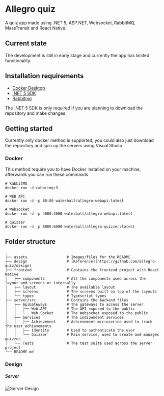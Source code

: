 # Allegro quiz

A quiz app made using .NET 5, ASP.NET, Websocket, RabbitMQ, MassTransit and React Native.

## Current state

The development is still in early stage and currently the app has limited functionality.

## Installation requirements

- [Docker Desktop](https://www.docker.com/products/docker-desktop)
- [.NET 5 SDK](https://dotnet.microsoft.com/download/dotnet/5.0)
- [Rabbitmq](https://www.rabbitmq.com/)

The .NET 5 SDK is only required if you are planning to download the repository and make changes

## Getting started

Currently only docker method is supported, you could also just download the repository and spin up the servers using Visual Studio

### Docker

This method require you to have Docker installed on your machine, afterwards you can run these commands

```base
# RabbitMQ
docker run -d rabbitmq:3

# WEB API
docker run -d -p 80:80 waterball/allegro-webapi:latest

# Websocket
docker run -d -p 4000:4000 waterball/allegro-webapi:latest

# quizzer
docker run -d -p 6000:6000 waterball/allegro-quizzer:latest
```

## Folder structure

    .
    ├── assets                  # Images/files for the README 
    ├── design                  # [Reference](https://github.com/allegro-quiz/design)
    ├── frontend                # Contains the frontend project with React Native
    │   ├── components          # All the components used across the layout and screens or internally
    │   ├── layout              # The available layout 
    │   ├── screens             # The screens built on top of the layouts
    │   └── types               # Typescript types
    ├── server/src              # Contains the backend files
    │   ├── ApiGateways         # The gateways to access the server
    │   │   ├── Web.API         # The API exposed to the public
    │   │   └── Web.Socket      # The Websocket exposed to the public
    │   ├── Services            # The indipendent services
    │   │   ├── Achievement     # Achievement microserice used to track the user achievements
    │   │   ├── Identity        # Used to authenticate the user
    │   │   └── Quizzer         # Main service, used to create and manages quizzes 
    │   └── Tests               # The test suite used across the server project
    └── README.md

### Design

##### Server

![Server Design](https://raw.githubusercontent.com/allegro-quiz/allegro-quiz-app/main/assets/draft-server.png)
